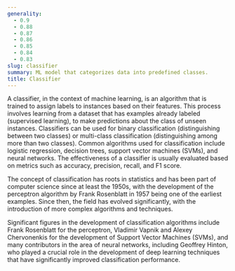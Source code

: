 ```yaml
---
generality:
  - 0.9
  - 0.88
  - 0.87
  - 0.86
  - 0.85
  - 0.84
  - 0.83
slug: classifier
summary: ML model that categorizes data into predefined classes.
title: Classifier
---
```


A classifier, in the context of machine learning, is an algorithm that is trained to assign labels to instances based on their features. This process involves learning from a dataset that has examples already labeled (supervised learning), to make predictions about the class of unseen instances. Classifiers can be used for binary classification (distinguishing between two classes) or multi-class classification (distinguishing among more than two classes). Common algorithms used for classification include logistic regression, decision trees, support vector machines (SVMs), and neural networks. The effectiveness of a classifier is usually evaluated based on metrics such as accuracy, precision, recall, and F1 score.

The concept of classification has roots in statistics and has been part of computer science since at least the 1950s, with the development of the perceptron algorithm by Frank Rosenblatt in 1957 being one of the earliest examples. Since then, the field has evolved significantly, with the introduction of more complex algorithms and techniques.

Significant figures in the development of classification algorithms include Frank Rosenblatt for the perceptron, Vladimir Vapnik and Alexey Chervonenkis for the development of Support Vector Machines (SVMs), and many contributors in the area of neural networks, including Geoffrey Hinton, who played a crucial role in the development of deep learning techniques that have significantly improved classification performance.
